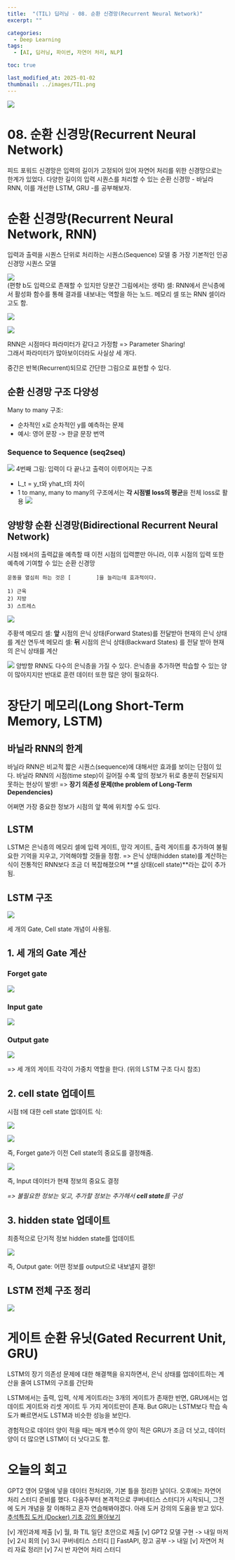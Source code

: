 ```yaml
---
title:  "(TIL) 딥러닝 - 08. 순환 신경망(Recurrent Neural Network)"
excerpt: ""

categories:
  - Deep Learning
tags:
  - [AI, 딥러닝, 파이썬, 자연어 처리, NLP]

toc: true

last_modified_at: 2025-01-02
thumbnail: ../images/TIL.png
---
```

![](/images/../images/TIL.png)

# 08. 순환 신경망(Recurrent Neural Network)
피드 포워드 신경망은 입력의 길이가 고정되어 있어 자연어 처리를 위한 신경망으로는 한계가 있었다. 다양한 길이의 입력 시퀀스를 처리할 수 있는 순환 신경망 - 바닐라 RNN, 이를 개선한 LSTM, GRU -를 공부해보자.

# 순환 신경망(Recurrent Neural Network, RNN)
입력과 출력을 시퀀스 단위로 처리하는 시퀀스(Sequence) 모델 중 가장 기본적인 인공 신경망 시퀀스 모델

![](https://wikidocs.net/images/page/22886/rnn_image1_ver2.PNG)      
(편향 b도 입력으로 존재할 수 있지만 당분간 그림에서는 생략)
셀: RNN에서 은닉층에서 활성화 함수를 통해 결과를 내보내는 역할을 하는 노드. 메모리 셀 또는 RNN 셀이라고도 함.

![](/images/../images/2025-01-02-18-32-52.png)

![](/images/../images/2025-01-02-18-38-41.png)

RNN은 시점마다 파라미터가 같다고 가정함 => Parameter Sharing!   
그래서 파라미터가 많아보이더라도 사실상 세 개다.

중간은 반복(Recurrent)되므로 간단한 그림으로 표현할 수 있다.

## 순환 신경망 구조 다양성
Many to many 구조:
- 순차적인 x로 순차적인 y를 예측하는 문제
- 예시: 영어 문장 -> 한글 문장 번역

### Sequence to Sequence (seq2seq)
![](/images/../images/2025-01-02-18-41-57.png)
4번째 그림: 입력이 다 끝나고 출력이 이루어지는 구조

- L_t = y_t와 yhat_t의 차이
- 1 to many, many to many의 구조에서는 **각 시점별 loss의 평균**을 전체 loss로 활용
![](/images/../images/2025-01-02-18-52-32.png)

## 양방향 순환 신경망(Bidirectional Recurrent Neural Network)
시점 t에서의 출력값을 예측할 때 이전 시점의 입력뿐만 아니라, 이후 시점의 입력 또한 예측에 기여할 수 있는 순환 신경망

```
운동을 열심히 하는 것은 [        ]을 늘리는데 효과적이다.

1) 근육
2) 지방
3) 스트레스
```
![](https://wikidocs.net/images/page/22886/rnn_image5_ver2.PNG)

주황색 메모리 셀: **앞** 시점의 은닉 상태(Forward States)를 전달받아 현재의 은닉 상태를 계산
연두색 메모리 셀: **뒤** 시점의 은닉 상태(Backward States) 를 전달 받아 현재의 은닉 상태를 계산

![](https://wikidocs.net/images/page/22886/rnn_image6_ver3.PNG) 
양방향 RNN도 다수의 은닉층을 가질 수 있다. 은닉층을 추가하면 학습할 수 있는 양이 많아지지만 반대로 훈련 데이터 또한 많은 양이 필요하다.

# 장단기 메모리(Long Short-Term Memory, LSTM)
## 바닐라 RNN의 한계
바닐라 RNN은 비교적 짧은 시퀀스(sequence)에 대해서만 효과를 보이는 단점이 있다. 바닐라 RNN의 시점(time step)이 길어질 수록 앞의 정보가 뒤로 충분히 전달되지 못하는 현상이 발생! => **장기 의존성 문제(the problem of Long-Term Dependencies)**      

어쩌면 가장 중요한 정보가 시점의 앞 쪽에 위치할 수도 있다.

## LSTM
LSTM은 은닉층의 메모리 셀에 입력 게이트, 망각 게이트, 출력 게이트를 추가하여 불필요한 기억을 지우고, 기억해야할 것들을 정함. 
=> 은닉 상태(hidden state)를 계산하는 식이 전통적인 RNN보다 조금 더 복잡해졌으며 **셀 상태(cell state)**라는 값이 추가됨.  
## LSTM 구조
![](/images/../images/2025-01-02-19-25-59.png)

세 개의 Gate, Cell state 개념이 사용됨.

## 1. 세 개의 Gate 계산
### Forget gate 
![](/images/../images/2025-01-02-19-28-50.png)

### Input gate
![](/images/../images/2025-01-02-19-35-35.png)

### Output gate  
![](/images/../images/2025-01-02-19-37-08.png)

=> 세 개의 게이트 각각이 가중치 역할을 한다. (위의 LSTM 구조 다시 참조)

## 2. cell state 업데이트
시점 t에 대한 cell state 업데이트 식:

![](/images/../images/2025-01-02-19-45-24.png)


![](/images/../images/2025-01-02-19-42-46.png)

즉, Forget gate가 이전 Cell state의 중요도를 결정해줌.

![](/images/../images/2025-01-02-19-44-46.png)

즉, Input 데이터가 현재 정보의 중요도 결정

*=> 불필요한 정보는 잊고, 추가할 정보는 추가해서 **cell state**를 구성*

## 3. hidden state 업데이트
최종적으로 단기적 정보 hidden state를 업데이트

![](/images/../images/2025-01-02-19-49-48.png)

즉, Output gate: 어떤 정보를 output으로 내보낼지 결정!

## LSTM 전체 구조 정리
![](/images/../images/2025-01-02-19-52-50.png)

# 게이트 순환 유닛(Gated Recurrent Unit, GRU)
LSTM의 장기 의존성 문제에 대한 해결책을 유지하면서, 은닉 상태를 업데이트하는 계산을 줄여 LSTM의 구조를 간단화

LSTM에서는 출력, 입력, 삭제 게이트라는 3개의 게이트가 존재한 반면, GRU에서는 업데이트 게이트와 리셋 게이트 두 가지 게이트만이 존재. But GRU는 LSTM보다 학습 속도가 빠르면서도 LSTM과 비슷한 성능을 보인다.
 
경험적으로 데이터 양이 적을 때는 매개 변수의 양이 적은 GRU가 조금 더 낫고, 데이터 양이 더 많으면 LSTM이 더 낫다고도 함.

# 오늘의 회고
GPT2 영어 모델에 넣을 데이터 전처리와, 기본 틀을 정리한 날이다. 오후에는 자연어 처리 스터디 준비를 했다. 다음주부터 본격적으로 쿠버네티스 스터디가 시작되니, 그전에 도커 개념을 잘 이해하고 혼자 연습해봐야겠다. 아래 도커 강의의 도움을 받고 있다.   
[추석특집 도커 (Docker) 기초 강의 몰아보기](https://www.youtube.com/watch?v=IqnAiM1A0d8&list=PLlTylS8uB2fDLJRJCXqUowsOViG-ZKnWy&index=16)

[v] 개인과제 제출
[v] 월, 화 TIL 일단 초안으로 제출
[v] GPT2 모델 구현 -> 내일 마저
[v] 2시 회의
[v] 3시 쿠버네티스 스터디
[] FastAPI, 장고 공부 -> 내일
[v] 자연어 처리 자료 정리!!
[v] 7시 반 자연어 처리 스터디
